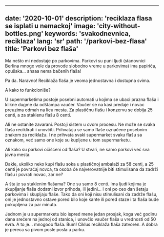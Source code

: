 ---
date: '2020-10-01'
description: 'reciklaza flasa se isplati u nemackoj'
image: 'city-without-bottles.png'
keywords: 'svakodnevnica, reciklaza'
lang: 'sr'
path: '/parkovi-bez-flasa'
title: 'Parkovi bez flaša'
------
Ma nešto mi nedostaje po parkovima. Parkovi su puni ljudi (stanovnici Berlina mnogo vole da provode slobodno vreme u parkovima) ima papirića, opušaka… ahaaa nema bačenih flaša!

Pa da. Naravno! Reciklaža flaša je veoma jednostavna i dostupna svima.

A kako to funkcioniše?

U supermarketima postoje posebni automati u kojima se ubaci prazna flaša i klikne dugme da odštampa vaučer. Vaučer se na kasi predaje i novac preuzima odmah na licu mesta. Za plastičnu flašu i konzervu se dobija 25 centi, a za staklenu flašu 8 centi.

Ali ne ostanite zavarani. Postoji sistem u ovom procesu. Ne može se svaka flaša reciklirati i unovčiti. Prihvataju se samo flaše označene posebnim znakom za reciklažu. I ne prihvata svaki supermarket svaku flašu sa oznakom, već samo one koje su kupljene u tom supermarketu.

Ali kako su parkovi očišćeni od flaša?
U stvari, ne samo parkovi već sva javna mesta.

Dakle, ukoliko neko kupi flašu soka u plastičnoj ambalaži za 58 centi, a 25 centi je povraćaj novca, ta osoba će najverovatnije biti stimulisana da zadrži flašu i povrati novac, zar ne?

A šta je sa staklenim flašama? One su samo 8 centi.
Ima ljudi kojima je skupljanje flaša dodatni izvor prihoda, ili jedini... I oni po ceo dan šetaju parkovima i skupljaju flaše. Tako da oni koji nisu stimulisani da zadrže flašu, oni je jednostavno ostave pored bilo koje kante ili pored staze i ta flaša bude pokupljena za par minuta.

Jednom je u supermarketu bio ispred mene jedan prosjak, koga već godinu dana srećem na jednoj od stanica, i unovčio vaučer flaša u vrednosti od 50 evra. A to je... mnogooo flaša.
Bum!
Ciklus reciklaža flaša zatvoren.
A dobra je pereca sa pivom posle posla u parku.
